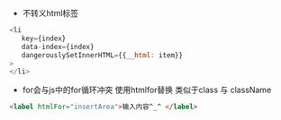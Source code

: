 - 不转义html标签  
```js
<li
   key={index} 
   data-index={index}
   dangerouslySetInnerHTML={{__html: item}}
>
</li>
```

- for会与js中的for循环冲突 使用htmlfor替换 类似于class 与 className   

```html
<label htmlFor="insertArea">输入内容^_^ </label>
```

